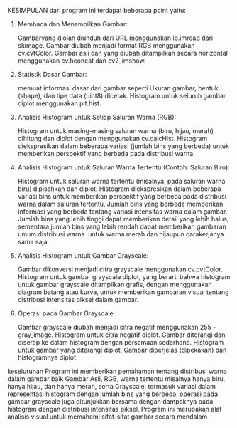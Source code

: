 KESIMPULAN
dari program ini terdapat beberapa point yaitu:

1. Membaca dan Menampilkan Gambar:

    Gambaryang diolah diunduh dari URL menggunakan io.imread dari skimage.
    Gambar diubah menjadi format RGB menggunakan cv.cvtColor.
    Gambar asli dan yang diubah ditampilkan secara horizontal menggunakan cv.hconcat dan cv2_imshow.

2. Statistik Dasar Gambar:

    memuat informasi dasar dari gambar seperti Ukuran gambar, bentuk (shape), dan tipe data (uint8) dicetak.
    Histogram untuk seluruh gambar diplot menggunakan plt.hist.

3. Analisis Histogram untuk Setiap Saluran Warna (RGB):

    Histogram untuk masing-masing saluran warna (biru, hijau, merah) dihitung dan diplot dengan menggunakan cv.calcHist.
    Histogram diekspresikan dalam beberapa variasi (jumlah bins yang berbeda) untuk memberikan perspektif yang berbeda pada distribusi warna.

4. Analisis Histogram untuk Saluran Warna Tertentu (Contoh: Saluran Biru):

    Histogram untuk saluran warna tertentu (misalnya, pada saluran warna biru) dipisahkan dan diplot.
    Histogram diekspresikan dalam beberapa variasi bins untuk memberikan perspektif yang berbeda pada distribusi warna dalam saluran tertentu,
    Jumlah bins yang berbeda memberikan informasi yang berbeda tentang variasi intensitas warna dalam gambar. Jumlah bins yang lebih tinggi dapat memberikan detail yang lebih halus, sementara jumlah bins yang lebih rendah dapat memberikan gambaran umum distribusi warna.
    untuk warna merah dan hijaupun carakerjanya sama saja

5. Analisis Histogram untuk Gambar Grayscale:

    Gambar dikonversi menjadi citra grayscale menggunakan cv.cvtColor.
    Histogram untuk gambar grayscale diplot, yang berarti bahwa histogram untuk gambar grayscale ditampilkan grafis, dengan menggunakan diagram batang atau kurva, untuk memberikan gambaran visual tentang distribusi intensitas piksel dalam gambar.

6. Operasi pada Gambar Grayscale:

    Gambar grayscale diubah menjadi citra negatif menggunakan 255 - gray_image.
    Histogram untuk citra negatif diplot.
    Gambar diterangi dan diserap ke dalam histogram dengan persamaan sederhana.
    Histogram untuk gambar yang diterangi diplot.
    Gambar diperjelas (dipekakan) dan histogramnya diplot.

keseluruhan Program ini memberikan pemahaman tentang distribusi warna dalam gambar baik Gambar Asli, RGB, warna tertentu misalnya hanya biru, hanya hijau, dan hanya merah, serta Grayscale. termasuk variasi dalam representasi histogram dengan jumlah bins yang berbeda.
operasi pada gambar grayscale juga ditunjukkan bersama dengan dampaknya pada histogram dengan distribusi intensitas piksel, Program ini merupakan alat analisis visual untuk memahami sifat-sifat gambar secara mendalam
